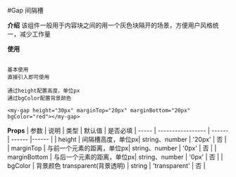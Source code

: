 #Gap 间隔槽 

**介绍**
该组件一般用于内容块之间的用一个灰色块隔开的场景，方便用户风格统一，减少工作量


**使用**

```

基本使用
直接引入即可使用

通过height配置高度，单位px
通过bgColor配置背景颜色

<my-gap height="30px" marginTop="20px" marginBottom="20px" bgColor="red"></my-gap>

```

**Props**
| 参数 | 说明 | 类型 | 默认值 | 是否必填
| ----- | ----------------- | ------ | ------ |------ |
| height | 间隔槽高度，单位px| string、number | '20px' | 否 |
| marginTop | 与前一个元素的距离，单位px| string、number | '0px' | 否 |
| marginBottom | 与后一个元素的距离，单位px| string、number | '0px' | 否 |
| bgColor | 背景颜色 transparent(背景透明) | string | 'transparent' | 否 |
